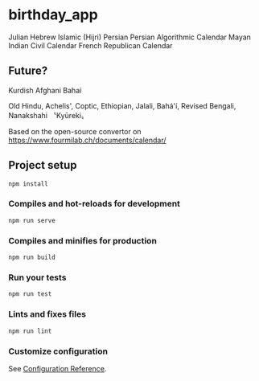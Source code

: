 # birthday_app

Julian
Hebrew
Islamic (Hijri)
Persian
Persian Algorithmic Calendar
Mayan
Indian Civil Calendar
French Republican Calendar

## Future?

Kurdish
Afghani
Bahai


Old Hindu, 
Achelis', 
Coptic, 
Ethiopian, 
Jalali, 
Bahá'í, 
Revised Bengali,
Nanakshahi
〝Kyūreki〟

Based on the open-source convertor on https://www.fourmilab.ch/documents/calendar/

## Project setup
```
npm install
```

### Compiles and hot-reloads for development
```
npm run serve
```

### Compiles and minifies for production
```
npm run build
```

### Run your tests
```
npm run test
```

### Lints and fixes files
```
npm run lint
```

### Customize configuration
See [Configuration Reference](https://cli.vuejs.org/config/).
